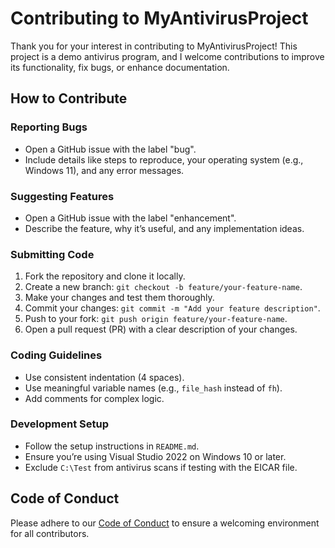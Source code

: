 # Contributing to MyAntivirusProject

Thank you for your interest in contributing to MyAntivirusProject! This project is a demo antivirus program, and I welcome contributions to improve its functionality, fix bugs, or enhance documentation.

## How to Contribute

### Reporting Bugs
- Open a GitHub issue with the label "bug".
- Include details like steps to reproduce, your operating system (e.g., Windows 11), and any error messages.

### Suggesting Features
- Open a GitHub issue with the label "enhancement".
- Describe the feature, why it’s useful, and any implementation ideas.

### Submitting Code
1. Fork the repository and clone it locally.
2. Create a new branch: `git checkout -b feature/your-feature-name`.
3. Make your changes and test them thoroughly.
4. Commit your changes: `git commit -m "Add your feature description"`.
5. Push to your fork: `git push origin feature/your-feature-name`.
6. Open a pull request (PR) with a clear description of your changes.

### Coding Guidelines
- Use consistent indentation (4 spaces).
- Use meaningful variable names (e.g., `file_hash` instead of `fh`).
- Add comments for complex logic.

### Development Setup
- Follow the setup instructions in `README.md`.
- Ensure you’re using Visual Studio 2022 on Windows 10 or later.
- Exclude `C:\Test` from antivirus scans if testing with the EICAR file.

## Code of Conduct
Please adhere to our [Code of Conduct](CODE_OF_CONDUCT.md) to ensure a welcoming environment for all contributors.
